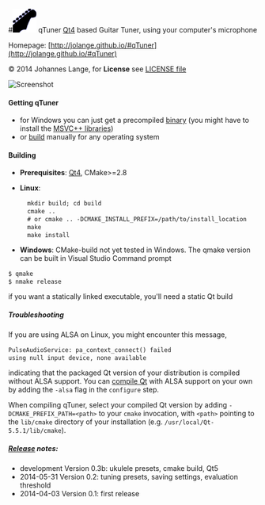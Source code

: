 #![icon](./resources/qTuner48x48.png)  qTuner
[Qt4](https://qt-project.org/) based Guitar Tuner, using your computer's microphone

Homepage: [http://jolange.github.io/#qTuner](http://jolange.github.io/#qTuner)

&copy; 2014 Johannes Lange,
for **License** see [LICENSE file](LICENSE)

![Screenshot](http://jolange.github.io/img/screenshots/linux.png)

#### Getting qTuner
- for Windows you can just get a precompiled [binary](https://github.com/jolange/qTuner/releases/download/v0.2/qTuner.exe)
  (you might have to install the [MSVC++ libraries](http://www.microsoft.com/en-gb/download/details.aspx?id=5555))
- or [build](#building) manually for any operating system

#### Building
- **Prerequisites**: [Qt4](https://qt-project.org/), CMake>=2.8
- **Linux**:

        mkdir build; cd build
        cmake ..
        # or cmake .. -DCMAKE_INSTALL_PREFIX=/path/to/install_location
        make
        make install
- **Windows**: CMake-build not yet tested in Windows. The qmake version can be built in Visual Studio Command prompt
<pre><code>$ qmake
$ nmake release</pre></code>
if you want a statically linked executable, you'll need a static Qt build

##### Troubleshooting
If you are using ALSA on Linux, you might encounter this message,

    PulseAudioService: pa_context_connect() failed
    using null input device, none available

indicating that the packaged Qt version of your distribution is compiled without ALSA support.
You can [compile Qt](https://wiki.qt.io/Building_Qt_5_from_Git#Getting_the_source_code) with ALSA support on your own by adding the `-alsa` flag in the `configure` step.

When compiling qTuner, select your compiled Qt version by adding `-DCMAKE_PREFIX_PATH=<path>` to your `cmake` invocation, with `<path>` pointing to the `lib/cmake` directory of your installation (e.g. `/usr/local/Qt-5.5.1/lib/cmake`).

##### [Release](https://github.com/jolange/qTuner/releases) notes:
- development Version 0.3b: ukulele presets, cmake build, Qt5
- 2014-05-31 Version 0.2: tuning presets, saving settings, evaluation threshold
- 2014-04-03 Version 0.1: first release
